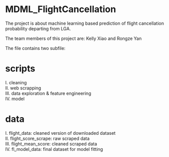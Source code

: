 # MDML_FlightCancellation
The project is about machine learning based prediction of flight cancellation probability departing from LGA. 

The team members of this project are: Kelly Xiao and Rongze Yan

The file contains two subfile:

# scripts
I. cleaning  
II. web scrapping  
III. data exploration & feature engineering   
IV. model

# data
I. flight_data: cleaned version of downloaded dataset   
II. flight_score_scrape: raw scraped data   
III. flight_mean_score: cleaned scraped data   
IV. fl_model_data: final dataset for model fitting
